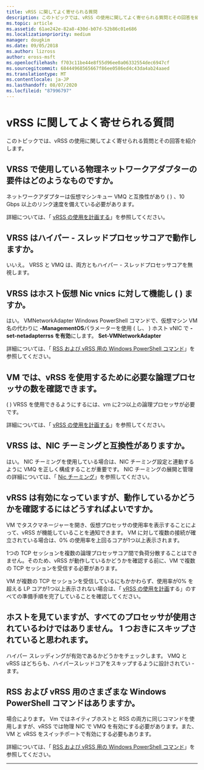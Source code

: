 ```yaml
---
title: vRSS に関してよく寄せられる質問
description: このトピックでは、vRSS の使用に関してよく寄せられる質問とその回答を紹介します。
ms.topic: article
ms.assetid: 61ae242e-82a8-430d-b07d-52b86c01e686
ms.localizationpriority: medium
manager: dougkim
ms.date: 09/05/2018
ms.author: lizross
author: eross-msft
ms.openlocfilehash: f703c11be44e8f55d96ee0a06332554dec6947cf
ms.sourcegitcommit: 68444968565667f86ee0586ed4c43da4ab24aaed
ms.translationtype: MT
ms.contentlocale: ja-JP
ms.lasthandoff: 08/07/2020
ms.locfileid: "87996797"
---
```

# <a name="vrss-frequently-asked-questions"></a>vRSS に関してよく寄せられる質問

このトピックでは、vRSS の使用に関してよく寄せられる質問とその回答を紹介します。

## <a name="what-are-the-requirements-for-the-physical-network-adapters-that-i-use-with-vrss"></a>VRSS で使用している物理ネットワークアダプターの要件はどのようなものですか。

ネットワークアダプターは仮想マシンキュー VMQ と互換性があり \( \) 、10 Gbps 以上のリンク速度を備えている必要があります。

詳細については、「 [vRSS の使用を計画する](vrss-plan.md)」を参照してください。

## <a name="does-vrss-work-with-hyper-threaded-processor-cores"></a>VRSS はハイパー \- スレッドプロセッサコアで動作しますか。

いいえ。 VRSS と VMQ は、両方ともハイパー \- スレッドプロセッサコアを無視します。

## <a name="does-vrss-work-for-host-virtual-nics-vnics"></a>VRSS はホスト仮想 Nic vnics に対して機能し \( \) ますか。

はい。 VMNetworkAdapter Windows PowerShell コマンドで、仮想マシン VM 名の代わりに **-ManagementOS**パラメーターを使用 \( し、 \) ホスト vNIC で **-set-netadapterrss を有効**にします。 **Set-VMNetworkAdapter**

詳細については、「 [RSS および vRSS 用の Windows PowerShell コマンド](vrss-wps.md)」を参照してください。

## <a name="how-many-logical-processors-does-a-vm-need-to-use-vrss"></a>VM では、vRSS を使用するために必要な論理プロセッサの数を確認できます。

\( \) VRSS を使用できるようにするには、vm に2つ以上の論理プロセッサが必要です。

詳細については、「 [vRSS の使用を計画する](vrss-plan.md)」を参照してください。

## <a name="is-vrss-compatible-with-nic-teaming"></a>VRSS は、NIC チーミングと互換性がありますか。

はい。 NIC チーミングを使用している場合は、NIC チーミング設定と連動するように VMQ を正しく構成することが重要です。 NIC チーミングの展開と管理の詳細については、「 [Nic チーミング](../nic-teaming/nic-teaming.md)」を参照してください。

## <a name="vrss-is-enabled-but-how-do-i-know-if-it-is-working"></a>vRSS は有効になっていますが、動作しているかどうかを確認するにはどうすればよいですか。

VM でタスクマネージャーを開き、仮想プロセッサの使用率を表示することによって、vRSS が機能していることを通知できます。 VM に対して複数の接続が確立されている場合は、0% の使用率を上回るコアが1つ以上表示されます。

1つの TCP セッションを複数の論理プロセッサコア間で負荷分散することはできません。そのため、vRSS が動作しているかどうかを確認する前に、VM で複数の TCP セッションを受信する必要があります。

VM が複数の TCP セッションを受信しているにもかかわらず、使用率が0% を超える LP コアが1つ以上表示されない場合は、「 [vRSS の使用を計画](vrss-plan.md)する」のすべての準備手順を完了していることを確認してください。

## <a name="im-looking-at-the-host-and-not-all-of-the-processors-are-being-used-it-looks-like-every-other-one-is-being-skipped"></a>ホストを見ていますが、すべてのプロセッサが使用されているわけではありません。 1 つおきにスキップされていると思われます。

ハイパー スレッディングが有効であるかどうかをチェックします。 VMQ と vRSS はどちらも、ハイパースレッドコアをスキップするように設計されてい \- ます。

## <a name="are-there-different-windows-powershell-commands-for-rss-and-vrss"></a>RSS および vRSS 用のさまざまな Windows PowerShell コマンドはありますか。

場合によります。 Vm ではネイティブホストと RSS の両方に同じコマンドを使用しますが、vRSS では物理 NIC で VMQ を有効にする必要があります。また、VM と vRSS をスイッチポートで有効にする必要もあります。

詳細については、「 [RSS および vRSS 用の Windows PowerShell コマンド](vrss-wps.md)」を参照してください。

---